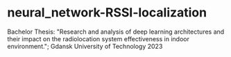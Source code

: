 # neural_network-RSSI-localization
Bachelor Thesis: "Research and analysis of deep learning architectures and their impact on the radiolocation system effectiveness in indoor environment."; Gdansk University of Technology 2023
